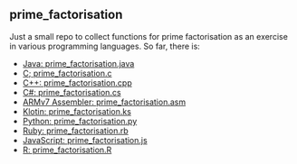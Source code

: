 ## prime_factorisation
Just a small repo to collect functions for prime factorisation as an exercise in various programming languages.
So far, there is:
- [Java: prime_factorisation.java](prime_factorisation.java)
- [C; prime_factorisation.c](prime_factorisation.c)
- [C++: prime_factorisation.cpp](prime_factorisation.cpp)
- [C#: prime_factorisation.cs](prime_factorisation.cs)
- [ARMv7 Assembler: prime_factorisation.asm](prime_factorisation.asm)
- [Klotin: prime_factorisation.ks](prime_factorisation.ks)
- [Python: prime_factorisation.py](prime_factorisation.py)
- [Ruby: prime_factorisation.rb](prime_factorisation.rb)
- [JavaScript: prime_factorisation.js](prime_factorisation.js)
- [R: prime_factorisation.R](prime_factorisation.R)
